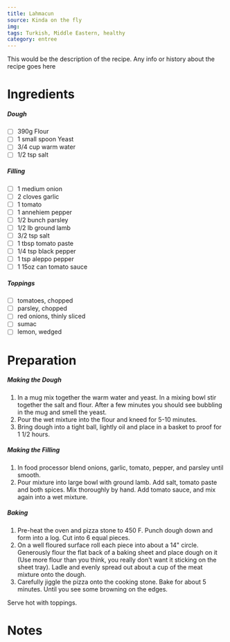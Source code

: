 ```yaml
---
title: Lahmacun
source: Kinda on the fly
img:
tags: Turkish, Middle Eastern, healthy
category: entree
---
```


This would be the description of the recipe. Any info or history about the recipe goes here

Ingredients
===========
##### Dough
* [ ] 390g Flour
* [ ] 1 small spoon Yeast
* [ ] 3/4 cup warm water
* [ ] 1/2 tsp salt

##### Filling
* [ ] 1 medium onion
* [ ] 2 cloves garlic
* [ ] 1 tomato
* [ ] 1 annehiem pepper
* [ ] 1/2 bunch parsley
* [ ] 1/2 lb ground lamb
* [ ] 3/2 tsp salt
* [ ] 1 tbsp tomato paste
* [ ] 1/4 tsp black pepper
* [ ] 1 tsp aleppo pepper
* [ ] 1 15oz can tomato sauce

##### Toppings
* [ ] tomatoes, chopped
* [ ] parsley, chopped
* [ ] red onions, thinly sliced
* [ ] sumac
* [ ] lemon, wedged

Preparation
===========
##### Making the Dough
1. In a mug mix together the warm water and yeast. In a mixing bowl stir together the salt and flour. After a few minutes you should see bubbling in the mug and smell the yeast.
2. Pour the wet mixture into the flour and kneed for 5-10 minutes.
3. Bring dough into a tight ball, lightly oil and place in a basket to proof for 1 1/2 hours.

##### Making the Filling
1. In food processor blend onions, garlic, tomato, pepper, and parsley until smooth.
2. Pour mixture into large bowl with ground lamb. Add salt, tomato paste and both spices. Mix thoroughly by hand. Add tomato sauce, and mix again into a wet mixture.

##### Baking
1. Pre-heat the oven and pizza stone to 450 F. Punch dough down and form into a log. Cut into 6 equal pieces.
2. On a well floured surface roll each piece into about a 14" circle. Generously flour the flat back of a baking sheet and place dough on it (Use more flour than you think, you really don't want it sticking on the sheet tray). Ladle and evenly spread out about a cup of the meat mixture onto the dough.
3. Carefully jiggle the pizza onto the cooking stone. Bake for about 5 minutes. Until you see some browning on the edges.

Serve hot with toppings.

Notes
=====
